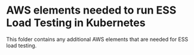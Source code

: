 # AWS elements needed to run ESS Load Testing in Kubernetes

This folder contains any additional AWS elements that are needed for ESS load testing.